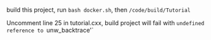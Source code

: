 build this project, run `bash docker.sh`, then `/code/build/Tutorial`

Uncomment line 25 in tutorial.cxx, build project will fail with `undefined reference to `unw_backtrace'` 
